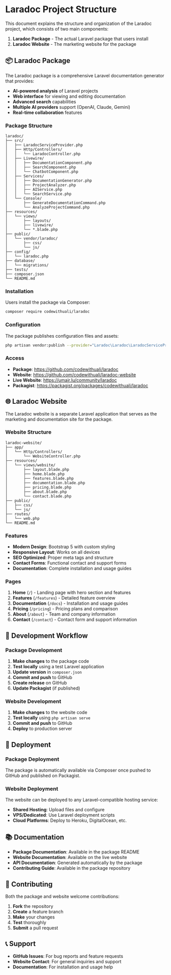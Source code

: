 # Laradoc Project Structure

This document explains the structure and organization of the Laradoc project, which consists of two main components:

1. **Laradoc Package** - The actual Laravel package that users install
2. **Laradoc Website** - The marketing website for the package

## 📦 Laradoc Package

The Laradoc package is a comprehensive Laravel documentation generator that provides:

- **AI-powered analysis** of Laravel projects
- **Web interface** for viewing and editing documentation
- **Advanced search** capabilities
- **Multiple AI providers** support (OpenAI, Claude, Gemini)
- **Real-time collaboration** features

### Package Structure

```
laradoc/
├── src/
│   ├── LaradocServiceProvider.php
│   ├── Http/Controllers/
│   │   └── LaradocController.php
│   ├── Livewire/
│   │   ├── DocumentationComponent.php
│   │   ├── SearchComponent.php
│   │   └── ChatbotComponent.php
│   ├── Services/
│   │   ├── DocumentationGenerator.php
│   │   ├── ProjectAnalyzer.php
│   │   ├── AIService.php
│   │   └── SearchService.php
│   └── Console/
│       ├── GenerateDocumentationCommand.php
│       └── AnalyzeProjectCommand.php
├── resources/
│   └── views/
│       ├── layouts/
│       ├── livewire/
│       └── *.blade.php
├── public/
│   └── vendor/laradoc/
│       ├── css/
│       └── js/
├── config/
│   └── laradoc.php
├── database/
│   └── migrations/
├── tests/
├── composer.json
└── README.md
```

### Installation

Users install the package via Composer:

```bash
composer require codewithuali/laradoc
```

### Configuration

The package publishes configuration files and assets:

```bash
php artisan vendor:publish --provider="Laradoc\Laradoc\LaradocServiceProvider"
```

### Access

- **Package**: https://github.com/codewithuali/laradoc
- **Website**: https://github.com/codewithuali/laradoc-website
- **Live Website**: https://umair.lu/community/laradoc
- **Packagist**: https://packagist.org/packages/codewithuali/laradoc

## 🌐 Laradoc Website

The Laradoc website is a separate Laravel application that serves as the marketing and documentation site for the package.

### Website Structure

```
laradoc-website/
├── app/
│   └── Http/Controllers/
│       └── WebsiteController.php
├── resources/
│   └── views/website/
│       ├── layout.blade.php
│       ├── home.blade.php
│       ├── features.blade.php
│       ├── documentation.blade.php
│       ├── pricing.blade.php
│       ├── about.blade.php
│       └── contact.blade.php
├── public/
│   ├── css/
│   └── js/
├── routes/
│   └── web.php
└── README.md
```

### Features

- **Modern Design**: Bootstrap 5 with custom styling
- **Responsive Layout**: Works on all devices
- **SEO Optimized**: Proper meta tags and structure
- **Contact Forms**: Functional contact and support forms
- **Documentation**: Complete installation and usage guides

### Pages

1. **Home** (`/`) - Landing page with hero section and features
2. **Features** (`/features`) - Detailed feature overview
3. **Documentation** (`/docs`) - Installation and usage guides
4. **Pricing** (`/pricing`) - Pricing plans and comparison
5. **About** (`/about`) - Team and company information
6. **Contact** (`/contact`) - Contact form and support information

## 🔄 Development Workflow

### Package Development

1. **Make changes** to the package code
2. **Test locally** using a test Laravel application
3. **Update version** in `composer.json`
4. **Commit and push** to GitHub
5. **Create release** on GitHub
6. **Update Packagist** (if published)

### Website Development

1. **Make changes** to the website code
2. **Test locally** using `php artisan serve`
3. **Commit and push** to GitHub
4. **Deploy** to production server

## 🚀 Deployment

### Package Deployment

The package is automatically available via Composer once pushed to GitHub and published on Packagist.

### Website Deployment

The website can be deployed to any Laravel-compatible hosting service:

- **Shared Hosting**: Upload files and configure
- **VPS/Dedicated**: Use Laravel deployment scripts
- **Cloud Platforms**: Deploy to Heroku, DigitalOcean, etc.

## 📚 Documentation

- **Package Documentation**: Available in the package README
- **Website Documentation**: Available on the live website
- **API Documentation**: Generated automatically by the package
- **Contributing Guide**: Available in the package repository

## 🤝 Contributing

Both the package and website welcome contributions:

1. **Fork** the repository
2. **Create** a feature branch
3. **Make** your changes
4. **Test** thoroughly
5. **Submit** a pull request

## 📞 Support

- **GitHub Issues**: For bug reports and feature requests
- **Website Contact**: For general inquiries and support
- **Documentation**: For installation and usage help 